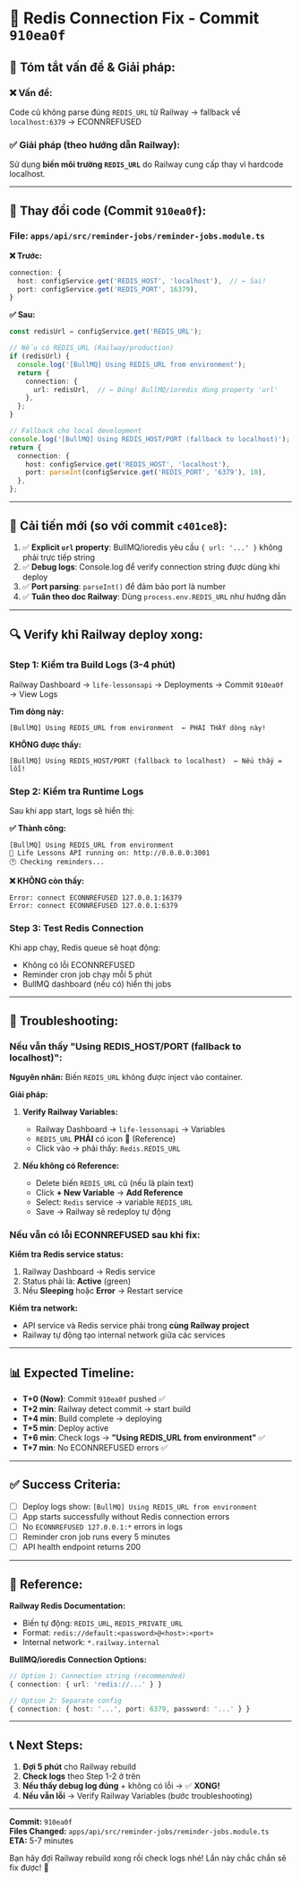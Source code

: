 # 🔧 Redis Connection Fix - Commit `910ea0f`

## 📝 Tóm tắt vấn đề & Giải pháp:

### ❌ Vấn đề:
Code cũ không parse đúng `REDIS_URL` từ Railway → fallback về `localhost:6379` → ECONNREFUSED

### ✅ Giải pháp (theo hướng dẫn Railway):
Sử dụng **biến môi trường `REDIS_URL`** do Railway cung cấp thay vì hardcode localhost.

---

## 🔄 Thay đổi code (Commit `910ea0f`):

### File: `apps/api/src/reminder-jobs/reminder-jobs.module.ts`

**❌ Trước:**
```typescript
connection: {
  host: configService.get('REDIS_HOST', 'localhost'),  // ← Sai!
  port: configService.get('REDIS_PORT', 16379),
}
```

**✅ Sau:**
```typescript
const redisUrl = configService.get('REDIS_URL');

// Nếu có REDIS_URL (Railway/production)
if (redisUrl) {
  console.log('[BullMQ] Using REDIS_URL from environment');
  return {
    connection: {
      url: redisUrl,  // ← Đúng! BullMQ/ioredis dùng property 'url'
    },
  };
}

// Fallback cho local development
console.log('[BullMQ] Using REDIS_HOST/PORT (fallback to localhost)');
return {
  connection: {
    host: configService.get('REDIS_HOST', 'localhost'),
    port: parseInt(configService.get('REDIS_PORT', '6379'), 10),
  },
};
```

---

## 🎯 Cải tiến mới (so với commit `c401ce8`):

1. ✅ **Explicit `url` property**: BullMQ/ioredis yêu cầu `{ url: '...' }` không phải trực tiếp string
2. ✅ **Debug logs**: Console.log để verify connection string được dùng khi deploy
3. ✅ **Port parsing**: `parseInt()` để đảm bảo port là number
4. ✅ **Tuân theo doc Railway**: Dùng `process.env.REDIS_URL` như hướng dẫn

---

## 🔍 Verify khi Railway deploy xong:

### Step 1: Kiểm tra Build Logs (3-4 phút)
Railway Dashboard → `life-lessonsapi` → Deployments → Commit `910ea0f` → View Logs

**Tìm dòng này:**
```
[BullMQ] Using REDIS_URL from environment  ← PHẢI THẤY dòng này!
```

**KHÔNG được thấy:**
```
[BullMQ] Using REDIS_HOST/PORT (fallback to localhost)  ← Nếu thấy = lỗi!
```

### Step 2: Kiểm tra Runtime Logs
Sau khi app start, logs sẽ hiển thị:

**✅ Thành công:**
```
[BullMQ] Using REDIS_URL from environment
🚀 Life Lessons API running on: http://0.0.0.0:3001
🕐 Checking reminders...
```

**❌ KHÔNG còn thấy:**
```
Error: connect ECONNREFUSED 127.0.0.1:16379
Error: connect ECONNREFUSED 127.0.0.1:6379
```

### Step 3: Test Redis Connection
Khi app chạy, Redis queue sẽ hoạt động:
- Không có lỗi ECONNREFUSED
- Reminder cron job chạy mỗi 5 phút
- BullMQ dashboard (nếu có) hiển thị jobs

---

## 🚨 Troubleshooting:

### Nếu vẫn thấy "Using REDIS_HOST/PORT (fallback to localhost)":

**Nguyên nhân:** Biến `REDIS_URL` không được inject vào container.

**Giải pháp:**

1. **Verify Railway Variables:**
   - Railway Dashboard → `life-lessonsapi` → Variables
   - `REDIS_URL` **PHẢI** có icon 🔗 (Reference)
   - Click vào → phải thấy: `Redis.REDIS_URL`

2. **Nếu không có Reference:**
   - Delete biến `REDIS_URL` cũ (nếu là plain text)
   - Click **+ New Variable** → **Add Reference**
   - Select: `Redis` service → variable `REDIS_URL`
   - Save → Railway sẽ redeploy tự động

### Nếu vẫn có lỗi ECONNREFUSED sau khi fix:

**Kiểm tra Redis service status:**
1. Railway Dashboard → Redis service
2. Status phải là: **Active** (green)
3. Nếu **Sleeping** hoặc **Error** → Restart service

**Kiểm tra network:**
- API service và Redis service phải trong **cùng Railway project**
- Railway tự động tạo internal network giữa các services

---

## 📊 Expected Timeline:

- **T+0 (Now)**: Commit `910ea0f` pushed ✅
- **T+2 min**: Railway detect commit → start build
- **T+4 min**: Build complete → deploying
- **T+5 min**: Deploy active
- **T+6 min**: Check logs → **"Using REDIS_URL from environment"** ✅
- **T+7 min**: No ECONNREFUSED errors ✅

---

## ✅ Success Criteria:

- [ ] Deploy logs show: `[BullMQ] Using REDIS_URL from environment`
- [ ] App starts successfully without Redis connection errors
- [ ] No `ECONNREFUSED 127.0.0.1:*` errors in logs
- [ ] Reminder cron job runs every 5 minutes
- [ ] API health endpoint returns 200

---

## 🔗 Reference:

**Railway Redis Documentation:**
- Biến tự động: `REDIS_URL`, `REDIS_PRIVATE_URL`
- Format: `redis://default:<password>@<host>:<port>`
- Internal network: `*.railway.internal`

**BullMQ/ioredis Connection Options:**
```typescript
// Option 1: Connection string (recommended)
{ connection: { url: 'redis://...' } }

// Option 2: Separate config
{ connection: { host: '...', port: 6379, password: '...' } }
```

---

## 📞 Next Steps:

1. **Đợi 5 phút** cho Railway rebuild
2. **Check logs** theo Step 1-2 ở trên
3. **Nếu thấy debug log đúng** + không có lỗi → ✅ **XONG!**
4. **Nếu vẫn lỗi** → Verify Railway Variables (bước troubleshooting)

---

**Commit:** `910ea0f`  
**Files Changed:** `apps/api/src/reminder-jobs/reminder-jobs.module.ts`  
**ETA:** 5-7 minutes

Bạn hãy đợi Railway rebuild xong rồi check logs nhé! Lần này chắc chắn sẽ fix được! 🚀

